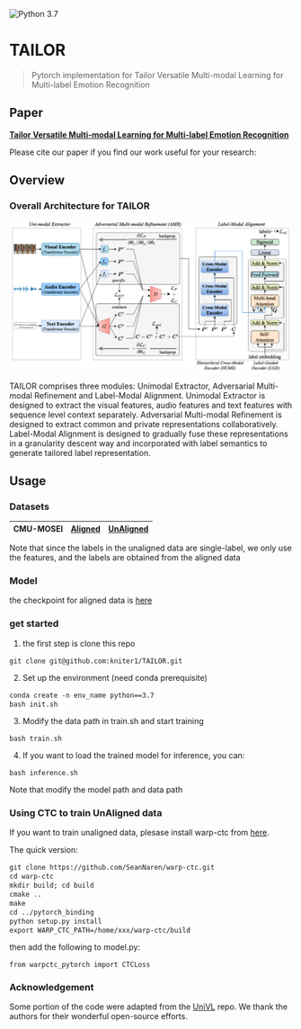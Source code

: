 ![Python 3.7](https://img.shields.io/badge/python-3.7-blue.svg)  

# TAILOR
> Pytorch implementation for Tailor Versatile Multi-modal Learning for Multi-label Emotion Recognition

## Paper
[**Tailor Versatile Multi-modal Learning for Multi-label Emotion Recognition**](https://aaai.org/Conferences/AAAI-22/aaai22call/)

Please cite our paper if you find our work useful for your research:
## Overview

### Overall Architecture for TAILOR
<p align="center">
<img src='imgs/architecture.png' width="500px"/>

TAILOR comprises three modules: Unimodal Extractor, Adversarial Multi-modal Refinement and Label-Modal Alignment. Unimodal Extractor is designed to extract the visual features, audio features and text features with sequence level context separately. Adversarial Multi-modal Refinement is designed to extract common and private representations collaboratively. Label-Modal Alignment is designed to gradually fuse these representations in a granularity descent way and incorporated with label semantics to generate tailored label representation. 
## Usage

### Datasets

|CMU-MOSEI| [Aligned](https://drive.google.com/file/d/1A7HTBxle5AOFt66mqNIRDM3DOws_tNXH/view?usp=sharing) | [UnAligned](http://immortal.multicomp.cs.cmu.edu/raw_datasets/processed_data/cmu-mosei/seq_length_50/) |
| ---- | ---- | ---- |


Note that since the labels in the unaligned data are single-label, we only use the features, and the labels are obtained from the aligned data

### Model
the checkpoint for aligned data is [here](https://drive.google.com/file/d/1dgdoqtAq3LBwzqeH3DNx7R4QKwRiXeAi/view?usp=sharing)

### get started

1. the first step is clone this repo

```
git clone git@github.com:kniter1/TAILOR.git
```

2. Set up the environment (need conda prerequisite)

```
conda create -n env_name python==3.7
bash init.sh
```

3. Modify the data path in train.sh and start training
```
bash train.sh
```

4. If you want to load the trained model for inference, you can:
   
```
bash inference.sh
```
Note that modify the model path and data path

### Using CTC to train UnAligned data

If you want to train unaligned data, plesase install warp-ctc from [here](https://github.com/baidu-research/warp-ctc).

The quick version:
~~~~
git clone https://github.com/SeanNaren/warp-ctc.git
cd warp-ctc
mkdir build; cd build
cmake ..
make
cd ../pytorch_binding
python setup.py install
export WARP_CTC_PATH=/home/xxx/warp-ctc/build
~~~~

then add the following to model.py:
```
from warpctc_pytorch import CTCLoss
```

### Acknowledgement
Some portion of the code were adapted from the [UniVL](https://github.com/microsoft/UniVL) repo.
We thank the authors for their wonderful open-source efforts.




